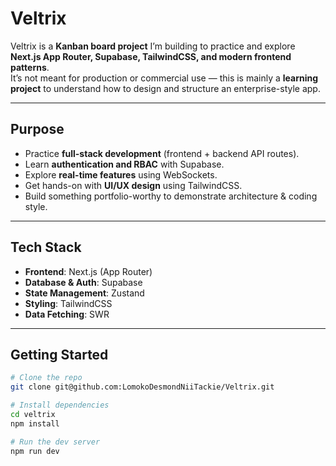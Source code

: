 # Veltrix

Veltrix is a **Kanban board project** I’m building to practice and explore **Next.js App Router, Supabase, TailwindCSS, and modern frontend patterns**.  
It’s not meant for production or commercial use — this is mainly a **learning project** to understand how to design and structure an enterprise-style app.

---

## Purpose

- Practice **full-stack development** (frontend + backend API routes).
- Learn **authentication and RBAC** with Supabase.
- Explore **real-time features** using WebSockets.
- Get hands-on with **UI/UX design** using TailwindCSS.
- Build something portfolio-worthy to demonstrate architecture & coding style.

---

## Tech Stack

- **Frontend**: Next.js (App Router)
- **Database & Auth**: Supabase
- **State Management**: Zustand
- **Styling**: TailwindCSS
- **Data Fetching**: SWR

---

## Getting Started

```bash
# Clone the repo
git clone git@github.com:LomokoDesmondNiiTackie/Veltrix.git

# Install dependencies
cd veltrix
npm install

# Run the dev server
npm run dev
